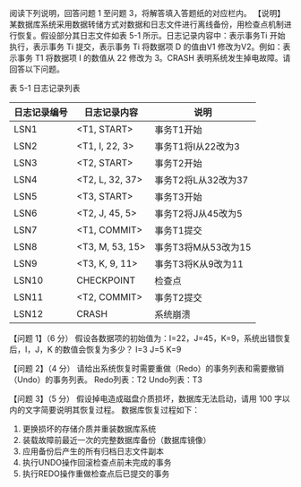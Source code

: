 阅读下列说明，回答问题 1 至问题 3，将解答填入答题纸的对应栏内。
【说明】
某数据库系统采用数据转储方式对数据和日志文件进行离线备份，用检查点机制进行恢复。假设部分其日志文件如表 5-1 所示。日志记录内容中：表示事务Ti 开始执行，表示事务 Ti 提交，表示事务 Ti 将数据项 D 的值由V1 修改为V2。例如：表示事务 T1 将数据项 I 的数值从 22 修改为 3。CRASH 表明系统发生掉电故障。请回答以下问题。 

表 5-1 日志记录列表 

| 日志记录编号 | 日志记录内容      | 说明                     |
|--------------|------------------|--------------------------|
| LSN1         | <T1, START>      | 事务T1开始               |
| LSN2         | <T1, I, 22, 3>   | 事务T1将I从22改为3        |
| LSN3         | <T2, START>      | 事务T2开始               |
| LSN4         | <T2, L, 32, 37>  | 事务T2将L从32改为37       |
| LSN5         | <T3, START>      | 事务T3开始               |
| LSN6         | <T2, J, 45, 5>   | 事务T2将J从45改为5        |
| LSN7         | <T1, COMMIT>     | 事务T1提交               |
| LSN8         | <T3, M, 53, 15>  | 事务T3将M从53改为15       |
| LSN9         | <T3, K, 9, 11>   | 事务T3将K从9改为11        |
| LSN10        | CHECKPOINT       | 检查点                   |
| LSN11        | <T2, COMMIT>     | 事务T2提交               |
| LSN12        | CRASH            | 系统崩溃                 |


【问题 1】（6 分） 假设各数据项的初始值为：I=22，J=45，K=9，系统出错恢复后，I，J，K 的数值会恢复为多少？
I=3
J=5
K=9


【问题 2】（4 分） 请给出系统恢复时需要重做（Redo）的事务列表和需要撤销（Undo）的事务列表。
Redo列表：T2
Undo列表：T3


【问题 3】（5 分） 假设掉电造成磁盘介质损坏，数据库无法启动，请用 100 字以内的文字简要说明其恢复过程。
数据库恢复过程如下：
1. 更换损坏的存储介质并重装数据库系统
2. 装载故障前最近一次的完整数据库备份（数据库镜像）
3. 应用备份后产生的所有归档日志文件副本
4. 执行UNDO操作回滚检查点前未完成的事务
5. 执行REDO操作重做检查点后已提交的事务

